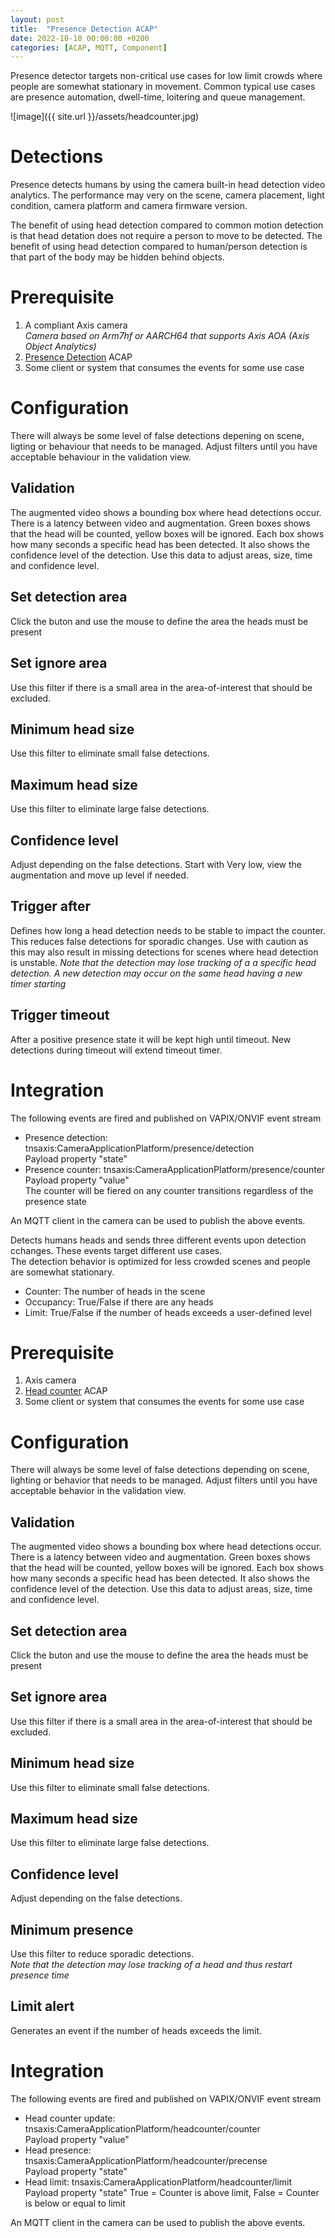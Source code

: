 ```yaml
---
layout: post
title:  "Presence Detection ACAP"
date: 2022-10-10 00:00:00 +0200
categories: [ACAP, MQTT, Component]
---
```


Presence detector targets non-critical use cases for low limit crowds where people are somewhat stationary in movement.  Common typical use cases are presence automation, dwell-time, loitering and queue management.

![image]({{ site.url }}/assets/headcounter.jpg)

# Detections
Presence detects humans by using the camera built-in head detection video analytics.  The performance may very on the scene, camera placement, light condition, camera platform and camera firmware version. 
  
The benefit of using head detection compared to common motion detection is that head detation does not require a person to move to be detected.  The benefit of using head detection compared to human/person detection is that part of the body may be hidden behind objects.  


# Prerequisite
1. A compliant Axis camera  
_Camera based on Arm7hf or AARCH64 that supports Axis AOA (Axis Object Analytics)_
2. [Presence Detection](https://api.aintegration.team/acap/presence?source=pages) ACAP
3. Some client or system that consumes the events for some use case

# Configuration
There will always be some level of false detections depening on scene, ligting or behaviour that needs to be managed.  Adjust filters until you have acceptable behaviour in the validation view.

## Validation
The augmented video shows a bounding box where head detections occur.  There is a latency between video and augmentation.
Green boxes shows that the head will be counted, yellow boxes will be ignored. 
Each box shows how many seconds a specific head has been detected. It also shows the confidence level of the detection.
Use this data to adjust areas, size, time and confidence level.

## Set detection area
Click the buton and use the mouse to define the area the heads must be present

## Set ignore area
Use this filter if there is a small area in the area-of-interest that should be excluded.

## Minimum head size
Use this filter to eliminate small false detections.

## Maximum head size
Use this filter to eliminate large false detections.

## Confidence level
Adjust depending on the false detections.  Start with Very low, view the augmentation and move up level if needed.

## Trigger after
Defines how long a head detection needs to be stable to impact the counter.  This reduces false detections for sporadic changes.  Use with caution as this may also result in missing detections for scenes where head detection is unstable.
_Note that the detection may lose tracking of a a specific head detection.  A new detection may occur on the same head having a new timer starting_

## Trigger timeout
After a positive presence state it will be kept high until timeout.  New detections during timeout will extend timeout timer.  

# Integration
The following events are fired and published on VAPIX/ONVIF event stream
* Presence detection: tnsaxis:CameraApplicationPlatform/presence/detection  
Payload property "state"
* Presence counter: tnsaxis:CameraApplicationPlatform/presence/counter  
Payload property "value"  
The counter will be fiered on any counter transitions regardless of the presence state 
  
An MQTT client in the camera can be used to publish the above events.












Detects humans heads and sends three different events upon detection cchanges.  These events target different use cases.  
The detection behavior is optimized for less crowded scenes and people are somewhat stationary.

* Counter:  The number of heads in the scene
* Occupancy: True/False if there are any heads
* Limit: True/False if the number of heads exceeds a user-defined level


# Prerequisite
1. Axis camera  
2. [Head counter](https://api.aintegration.team/acap/headcounter?source=pages) ACAP
3. Some client or system that consumes the events for some use case

# Configuration
There will always be some level of false detections depending on scene, lighting or behavior that needs to be managed.  Adjust filters until you have acceptable behavior in the validation view.

## Validation
The augmented video shows a bounding box where head detections occur.  There is a latency between video and augmentation.
Green boxes shows that the head will be counted, yellow boxes will be ignored. 
Each box shows how many seconds a specific head has been detected. It also shows the confidence level of the detection.
Use this data to adjust areas, size, time and confidence level.

## Set detection area
Click the buton and use the mouse to define the area the heads must be present

## Set ignore area
Use this filter if there is a small area in the area-of-interest that should be excluded.

## Minimum head size
Use this filter to eliminate small false detections.

## Maximum head size
Use this filter to eliminate large false detections.

## Confidence level
Adjust depending on the false detections.

## Minimum presence
Use this filter to reduce sporadic detections.  
_Note that the detection may lose tracking of a head and thus restart presence time_

## Limit alert
Generates an event if the number of heads exceeds the limit.  

# Integration
The following events are fired and published on VAPIX/ONVIF event stream
* Head counter update: tnsaxis:CameraApplicationPlatform/headcounter/counter  
Payload property "value"
* Head presence: tnsaxis:CameraApplicationPlatform/headcounter/precense  
Payload property "state"
* Head limit: tnsaxis:CameraApplicationPlatform/headcounter/limit  
Payload property "state" True = Counter is above limit, False = Counter is below or equal to limit  
  
An MQTT client in the camera can be used to publish the above events.

